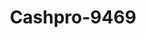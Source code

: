 ---
f_zip-code: 89449
f_state-code: NV
title: Cashpro-9469
f_phone: 775-586-1751
f_city-only: Stateline
f_address: 152 Hwy 50 Stateline
f_location-unique-id: '9469'
slug: cashpro-9469
updated-on: '2024-05-30T13:46:58.046Z'
created-on: '2024-05-30T13:36:59.803Z'
published-on: '2024-05-30T13:54:32.469Z'
f_city-state: cms/city/stateline-nv.md
f_company: cms/company/cashpro.md
f_state: cms/state/nevada.md
layout: '[payday-loan].html'
tags: payday-loan
---